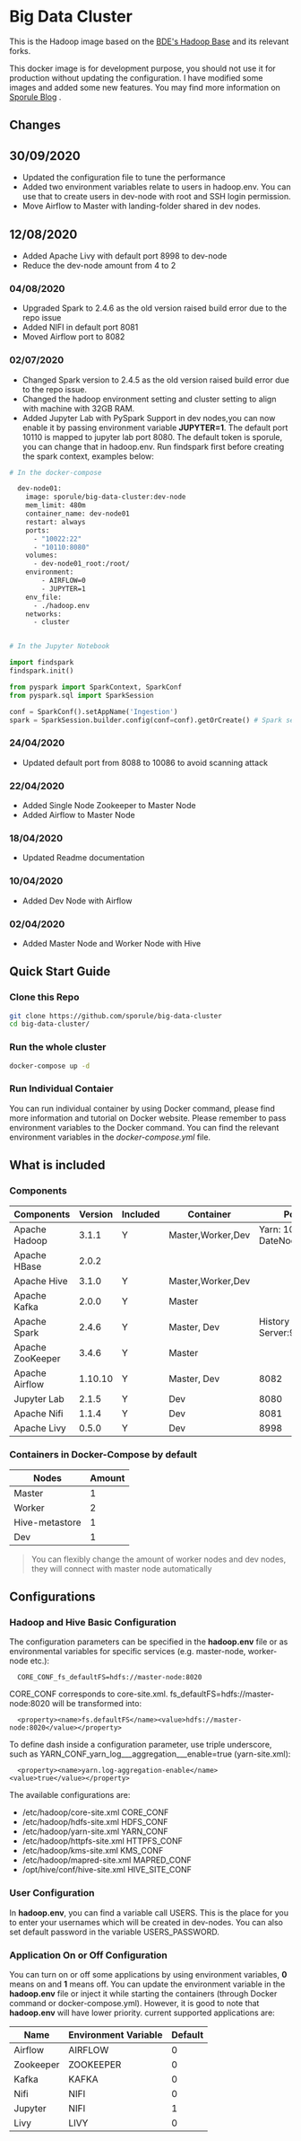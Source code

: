 # Big Data Cluster

This is the Hadoop image based on the [BDE's Hadoop Base](https://github.com/big-data-europe/docker-hadoop) and its relevant forks.

This docker image is for development purpose, you should not use it for production without updating the configuration. I have modified some images and added some new features. 
You may find more information on [Sporule Blog](https://www.sporule.com) .

## Changes

## 30/09/2020

- Updated the configuration file to tune the performance
- Added two environment variables relate to users in hadoop.env. You can use that to create users in dev-node with root and SSH login permission.
- Move Airflow to Master with landing-folder shared in dev nodes.

## 12/08/2020

- Added Apache Livy with default port 8998 to dev-node
- Reduce the dev-node amount from 4 to 2

### 04/08/2020

- Upgraded Spark to 2.4.6 as the old version raised build error due to the repo issue
- Added NIFI in default port 8081
- Moved Airflow port to 8082

### 02/07/2020

- Changed Spark version to 2.4.5 as the old version raised build error due to the repo issue.
- Changed the hadoop environment setting and cluster setting to align with machine with 32GB RAM.
- Added Jupyter Lab with PySpark Support in dev nodes,you can now enable it by passing environment variable **JUPYTER=1**.  The default port 10110 is mapped to jupyter lab port 8080. The default token is sporule, you can change that in hadoop.env. Run findspark first before creating the spark context, examples below:

```bash
# In the docker-compose

  dev-node01:
    image: sporule/big-data-cluster:dev-node
    mem_limit: 480m
    container_name: dev-node01
    restart: always 
    ports:
      - "10022:22"
      - "10110:8080"
    volumes:
      - dev-node01_root:/root/
    environment:
        - AIRFLOW=0
        - JUPYTER=1
    env_file:
      - ./hadoop.env
    networks:
      - cluster

```


```python

# In the Jupyter Notebook

import findspark
findspark.init()

from pyspark import SparkContext, SparkConf
from pyspark.sql import SparkSession

conf = SparkConf().setAppName('Ingestion')
spark = SparkSession.builder.config(conf=conf).getOrCreate() # Spark session will be created in the kernel after this line

```



### 24/04/2020

- Updated default port from 8088 to 10086 to avoid scanning attack

### 22/04/2020

- Added Single Node Zookeeper to Master Node
- Added Airflow to Master Node

### 18/04/2020

- Updated Readme documentation

### 10/04/2020

- Added Dev Node with Airflow

### 02/04/2020

- Added Master Node and Worker Node with Hive

## Quick Start Guide

### Clone this Repo

```bash
git clone https://github.com/sporule/big-data-cluster
cd big-data-cluster/
```

### Run the whole cluster

```bash
docker-compose up -d
```

### Run Individual Contaier

You can run individual container by using Docker command, please find more information and tutorial on Docker website. Please remember to pass environment variables to the Docker command. You can find the relevant environment variables in the *docker-compose.yml* file.


## What is included


### Components

| Components       | Version | Included | Container         | Port                       |
| ---------------- | ------- | -------- | ----------------- | -------------------------- |
| Apache Hadoop    | 3.1.1   | Y        | Master,Worker,Dev | Yarn: 10086, DateNode:9870 |
| Apache HBase     | 2.0.2   |          |                   |                            |
| Apache Hive      | 3.1.0   | Y        | Master,Worker,Dev |                            |
| Apache Kafka     | 2.0.0   | Y        | Master            |                            |
| Apache Spark     | 2.4.6   | Y        | Master, Dev       | History Server:9999        |
| Apache ZooKeeper | 3.4.6   | Y        | Master            |                            |
| Apache Airflow   | 1.10.10 | Y        | Master, Dev       | 8082                       |
| Jupyter Lab      | 2.1.5   | Y        | Dev               | 8080                       |
| Apache Nifi      | 1.1.4   | Y        | Dev               | 8081                       |
| Apache Livy      | 0.5.0   | Y        | Dev               | 8998                       |

### Containers in Docker-Compose by default

| Nodes          | Amount |
| -------------- | ------ |
| Master         | 1      |
| Worker         | 2      |
| Hive-metastore | 1      |
| Dev            | 1      |

> You can flexibly change the amount of worker nodes and dev nodes, they will connect with master node automatically

## Configurations

### Hadoop and Hive Basic Configuration 

The configuration parameters can be specified in the **hadoop.env** file or as environmental variables for specific services (e.g. master-node, worker-node etc.):
```
  CORE_CONF_fs_defaultFS=hdfs://master-node:8020
```

CORE_CONF corresponds to core-site.xml. fs_defaultFS=hdfs://master-node:8020 will be transformed into:
```
  <property><name>fs.defaultFS</name><value>hdfs://master-node:8020</value></property>
```
To define dash inside a configuration parameter, use triple underscore, such as YARN_CONF_yarn_log___aggregation___enable=true (yarn-site.xml):
```
  <property><name>yarn.log-aggregation-enable</name><value>true</value></property>
```

The available configurations are:
* /etc/hadoop/core-site.xml CORE_CONF
* /etc/hadoop/hdfs-site.xml HDFS_CONF
* /etc/hadoop/yarn-site.xml YARN_CONF
* /etc/hadoop/httpfs-site.xml HTTPFS_CONF
* /etc/hadoop/kms-site.xml KMS_CONF
* /etc/hadoop/mapred-site.xml  MAPRED_CONF
* /opt/hive/conf/hive-site.xml HIVE_SITE_CONF



### User Configuration 

In **hadoop.env**, you can find a variable call USERS. This is the place for you to enter your usernames which will be created in dev-nodes.
You can also set default password in the variable USERS_PASSWORD.



### Application On or Off Configuration

You can turn on or off some applications by using environment variables, **0** means on and **1** means off. You can update the environment variable in the **hadoop.env** file or inject it while starting the containers (through Docker command or docker-compose.yml). However, it is good to note that **hadoop.env** will have lower priority. current supported applications are:

| Name      | Environment Variable | Default |
| --------- | -------------------- | ------- |
| Airflow   | AIRFLOW              | 0       |
| Zookeeper | ZOOKEEPER            | 0       |
| Kafka     | KAFKA                | 0       |
| Nifi      | NIFI                 | 0       |
| Jupyter   | NIFI                 | 1       |
| Livy      | LIVY                 | 0       |